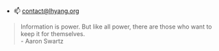- 📫 contact@lhyang.org


>Information is power. But like all power, there are those who want to keep it for themselves. <br>- Aaron Swartz
